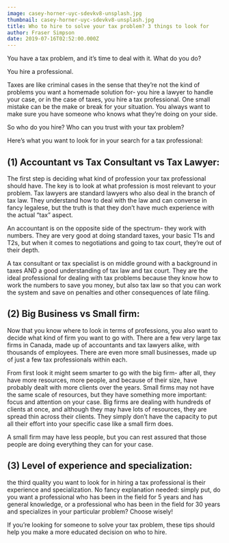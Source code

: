 ```yaml
---
image: casey-horner-uyc-sdevkv8-unsplash.jpg
thumbnail: casey-horner-uyc-sdevkv8-unsplash.jpg
title: Who to hire to solve your tax problem? 3 things to look for
author: Fraser Simpson
date: 2019-07-16T02:52:00.000Z
---
```

You have a tax problem, and it’s time to deal with it. What do you do?

You hire a professional.

Taxes are like criminal cases in the sense that they’re not the kind of problems you want a homemade solution for- you hire a lawyer to handle your case, or in the case of taxes, you hire a tax professional. One small mistake can be the make or break for your situation. You always want to make sure you have someone who knows what they’re doing on your side.

So who do you hire? Who can you trust with your tax problem?

Here’s what you want to look for in your search for a tax professional:

## (1) Accountant vs Tax Consultant vs Tax Lawyer:

The first step is deciding what kind of profession your tax professional should have. The key is to look at what profession is most relevant to your problem. Tax lawyers are standard lawyers who also deal in the branch of tax law. They understand how to deal with the law and can converse in fancy legalese, but the truth is that they don’t have much experience with the actual “tax” aspect.

An accountant is on the opposite side of the spectrum- they work with numbers. They are very good at doing standard taxes, your basic T1s and T2s, but when it comes to negotiations and going to tax court, they’re out of their depth.

A tax consultant or tax specialist is on middle ground with a background in taxes AND a good understanding of tax law and tax court. They are the ideal professional for dealing with tax problems because they know how to work the numbers to save you money, but also tax law so that you can work the system and save on penalties and other consequences of late filing.

## (2) Big Business vs Small firm:

Now that you know where to look in terms of professions, you also want to decide what kind of firm you want to go with. There are a few very large tax firms in Canada, made up of accountants and tax lawyers alike, with thousands of employees. There are even more small businesses, made up of just a few tax professionals within each.

From first look it might seem smarter to go with the big firm- after all, they have more resources, more people, and because of their size, have probably dealt with more clients over the years. Small firms may not have the same scale of resources, but they have something more important: focus and attention on your case. Big firms are dealing with hundreds of clients at once, and although they may have lots of resources, they are spread thin across their clients. They simply don’t have the capacity to put all their effort into your specific case like a small firm does.

A small firm may have less people, but you can rest assured that those people are doing everything they can for your case.

## (3) Level of experience and specialization:

the third quality you want to look for in hiring a tax professional is their experience and specialization. No fancy explanation needed: simply put, do you want a professional who has been in the field for 5 years and has general knowledge, or a professional who has been in the field for 30 years and specializes in your particular problem? Choose wisely!

If you’re looking for someone to solve your tax problem, these tips should help you make a more educated decision on who to hire.